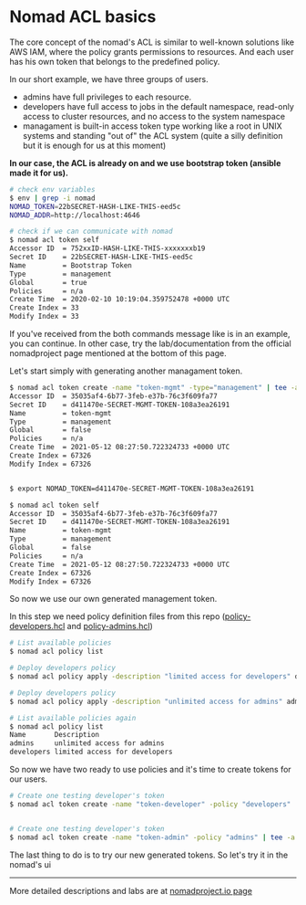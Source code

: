 Nomad ACL basics
================

The core concept of the nomad's ACL is similar to well-known solutions like AWS IAM, where the policy grants permissions to resources. And each user has his own token that belongs to the predefined policy. 


In our short example, we have three groups of users.
  * admins have full privileges to each resource.
  * developers have full access to jobs in the default namespace, read-only access to cluster resources, and  no access to the system namespace
  * managament is built-in access token type working like a root in UNIX systems and standing "out of" the ACL system (quite a silly definition but it is enough for us at this moment)


**In our case, the ACL is already on and we use bootstrap token (ansible made it for us).**


```bash
# check env variables
$ env | grep -i nomad
NOMAD_TOKEN=22bSECRET-HASH-LIKE-THIS-eed5c
NOMAD_ADDR=http://localhost:4646

# check if we can communicate with nomad
$ nomad acl token self
Accessor ID  = 752xxID-HASH-LIKE-THIS-xxxxxxxb19
Secret ID    = 22bSECRET-HASH-LIKE-THIS-eed5c
Name         = Bootstrap Token
Type         = management
Global       = true
Policies     = n/a
Create Time  = 2020-02-10 10:19:04.359752478 +0000 UTC
Create Index = 33
Modify Index = 33


```
If you've received from the both commands message like is in an example, you can continue. In other case, try the lab/documentation from the official nomadproject page mentioned at the bottom of this page.



Let's start simply with generating another managament token.
```bash
$ nomad acl token create -name "token-mgmt" -type="management" | tee -a bootstrap-mgmt
Accessor ID  = 35035af4-6b77-3feb-e37b-76c3f609fa77
Secret ID    = d411470e-SECRET-MGMT-TOKEN-108a3ea26191
Name         = token-mgmt
Type         = management
Global       = false
Policies     = n/a
Create Time  = 2021-05-12 08:27:50.722324733 +0000 UTC
Create Index = 67326
Modify Index = 67326


$ export NOMAD_TOKEN=d411470e-SECRET-MGMT-TOKEN-108a3ea26191

$ nomad acl token self
Accessor ID  = 35035af4-6b77-3feb-e37b-76c3f609fa77
Secret ID    = d411470e-SECRET-MGMT-TOKEN-108a3ea26191
Name         = token-mgmt
Type         = management
Global       = false
Policies     = n/a
Create Time  = 2021-05-12 08:27:50.722324733 +0000 UTC
Create Index = 67326
Modify Index = 67326
```

So now we use our own generated management token.




In this step we need policy definition files from this repo ([policy-developers.hcl](files/acl/policy-developers.hcl) and [policy-admins.hcl](files/acl/policy-admins.hcl))
```bash
# List available policies
$ nomad acl policy list 

# Deploy developers policy
$ nomad acl policy apply -description "limited access for developers" developers ./files/acl/policy-developers.hcl

# Deploy developers policy
$ nomad acl policy apply -description "unlimited access for admins" admins ./files/acl/policy-admins.hcl

# List available policies again
$ nomad acl policy list 
Name       Description
admins     unlimited access for admins
developers limited access for developers

```

So now we have two ready to use policies and it's time to create tokens for our users.

```bash
# Create one testing developer's token
$ nomad acl token create -name "token-developer" -policy "developers" | tee -a bootstrap-developer


# Create one testing developer's token
$ nomad acl token create -name "token-admin" -policy "admins" | tee -a bootstrap-admin

```
The last thing to do is to try our new generated tokens. So let's try it in the nomad's ui 



---
More detailed descriptions and labs are at [nomadproject.io page](https://learn.hashicorp.com/collections/nomad/access-control)